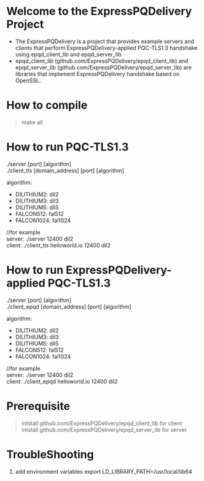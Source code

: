 Welcome to the ExpressPQDelivery Project
==============================
- The ExpressPQDelivery is a project that provides example servers and clients that perform ExpressPQDelivery-applied PQC-TLS1.3 handshake using epqd_client_lib and epqd_server_lib.  
- epqd_client_lib (github.com/ExpressPQDelivery/epqd_client_lib) and epqd_server_lib (github.com/ExpressPQDelivery/epqd_server_lib) are libraries that implement ExpressPQDelivery handshake based on OpenSSL.

# How to compile
> make all

# How to run PQC-TLS1.3
./server [port] [algorithm]  
./client_tls [domain_address] [port] [algorithm]   

algorithm:  
- DILITHIUM2: dil2  
- DILITHIUM3: dil3  
- DILITHIUM5: dil5  
- FALCON512: fal512  
- FALCON1024: fal1024  

//for example  
server: ./server 12400 dil2  
client: ./client_tls helloworld.io 12400 dil2  

# How to run ExpressPQDelivery-applied PQC-TLS1.3
./server [port] [algorithm]  
./client_epqd [domain_address] [port] [algorithm]  

algorithm:  
- DILITHIUM2: dil2  
- DILITHIUM3: dil3  
- DILITHIUM5: dil5  
- FALCON512: fal512  
- FALCON1024: fal1024  

//for example  
server: ./server 12400 dil2  
client: ./client_epqd helloworld.io 12400 dil2  

# Prerequisite
> intstall github.com/ExpressPQDelivery/epqd_client_lib for client  
> intstall github.com/ExpressPQDelivery/epqd_server_lib for server  

# TroubleShooting
1. add environment variables
export LD_LIBRARY_PATH=/usr/local/lib64
